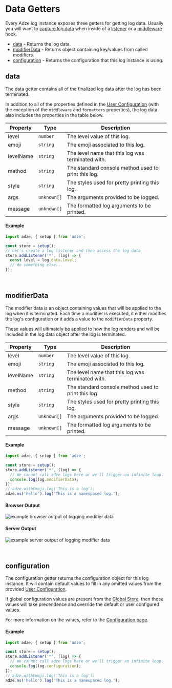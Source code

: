 # Data Getters

Every Adze log instance exposes three getters for getting log data. Usually you will want to
[capture log data](../getting-started/capture-data.md) when inside of a
[listener](./global-store.md#addlistener) or a [middleware](./middleware.md) hook.

- [data](#data) - Returns the log data.
- [modifierData]() - Returns object containing key/values from called modifiers.
- [configuration]() - Returns the configuration that this log instance is using.

## data

The data getter contains all of the finalized log data after the log has been terminated.

In addition to all of the properties defined in the [User Configuration](./configuration.md#user-configuration)
(with the exception of the `middleware` and `formatters` properties), the log data also includes the
properties in the table below.

| Property  | Type        | Description                                         |
| --------- | ----------- | --------------------------------------------------- |
| level     | `number`    | The level value of this log.                        |
| emoji     | `string`    | The emoji associated to this log.                   |
| levelName | `string`    | The level name that this log was terminated with.   |
| method    | `string`    | The standard console method used to print this log. |
| style     | `string`    | The styles used for pretty printing this log.       |
| args      | `unknown[]` | The arguments provided to be logged.                |
| message   | `unknown[]` | The formatted log arguments to be printed.          |

#### Example

```typescript
import adze, { setup } from 'adze';

const store = setup();
// Let's create a log listener and then access the log data
store.addListener('*', (log) => {
  const level = log.data.level;
  // do something else...
});
```

<br />

## modifierData

The modifier data is an object containing values that will be applied to the log when it is
terminated. Each time a modifier is executed, it either modifies the log's configuration or it
adds a value to the `modifierData` property.

These values will ultimately be applied to how the log renders and will be included in the log data
object after the log is terminated.

| Property  | Type        | Description                                         |
| --------- | ----------- | --------------------------------------------------- |
| level     | `number`    | The level value of this log.                        |
| emoji     | `string`    | The emoji associated to this log.                   |
| levelName | `string`    | The level name that this log was terminated with.   |
| method    | `string`    | The standard console method used to print this log. |
| style     | `string`    | The styles used for pretty printing this log.       |
| args      | `unknown[]` | The arguments provided to be logged.                |
| message   | `unknown[]` | The formatted log arguments to be printed.          |

#### Example

```typescript
import adze, { setup } from 'adze';

const store = setup();
store.addListener('*', (log) => {
  // We cannot call adze logs here or we'll trigger an infinite loop.
  console.log(log.modifierData);
});
// adze.withEmoji.log('This is a log');
adze.ns('hello').log('This is a namespaced log.');
```

#### Browser Output

![example browser output of logging modifier data](./examples/getters/modifierData-example-browser.png)

#### Server Output

![example server output of logging modifier data](./examples/getters/modifierData-example-node.png)

<br />

## configuration

The configuration getter returns the configuration object for this log instance. It will contain
default values to fill in any omitted values from the provided [User Configuration](./configuration.md#user-configuration).

If global configuration values are present from the [Global Store](./global-store.md), then those
values will take precendence and override the default or user configured values.

For more information on the values, refer to the [Configuration page](./configuration.md).

#### Example

```typescript
import adze, { setup } from 'adze';

const store = setup();
store.addListener('*', (log) => {
  // We cannot call adze logs here or we'll trigger an infinite loop.
  console.log(log.configuration);
});
// adze.withEmoji.log('This is a log');
adze.ns('hello').log('This is a namespaced log.');
```
